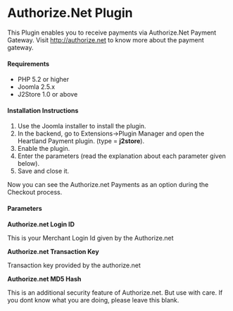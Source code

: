 # Authorize.Net Plugin

This Plugin enables you to receive payments via Authorize.Net Payment Gateway. Visit http://authorize.net to know more about the payment gateway.

#### Requirements
* PHP 5.2 or higher
* Joomla 2.5.x
* J2Store 1.0 or above 

#### Installation Instructions
1. Use the Joomla installer to install the plugin.
2. In the backend, go to Extensions->Plugin Manager and open the Heartland Payment plugin. (type = **j2store**).
3. Enable the plugin.
4. Enter the parameters (read the explanation about each parameter given below).
5. Save and close it.

Now you can see the Authorize.net Payments as an option during the Checkout process.

#### Parameters
**Authorize.net Login ID**

This is your Merchant Login Id given by the Authorize.net

**Authorize.net Transaction Key**

Transaction key provided by the authorize.net

**Authorize.net MD5 Hash**

This is an additional security feature of Authorize.net. But use with care. If you dont know what you are doing, please 
leave this blank.














